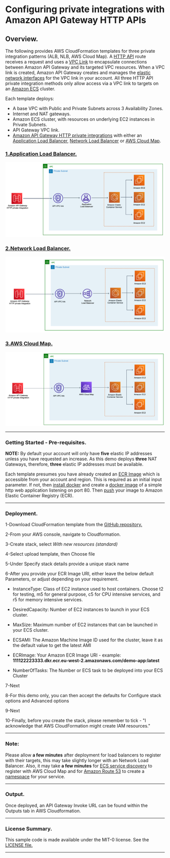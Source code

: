 # Configuring private integrations with Amazon API Gateway HTTP APIs
## Overview.
The following provides AWS CloudFormation templates for three private integration patterns (ALB, NLB, AWS Cloud Map). A [HTTP API](https://docs.aws.amazon.com/apigateway/latest/developerguide/http-api.html) route receives a request and uses a [VPC Link](https://docs.aws.amazon.com/apigateway/latest/developerguide/http-api-vpc-links.html) to encapsulate connections between Amazon API Gateway and its targeted VPC resources. When a VPC link is created, Amazon API Gateway creates and manages the [elastic network interfaces](https://docs.aws.amazon.com/AWSEC2/latest/UserGuide/using-eni.html) for the VPC link in your account. All three HTTP API private integration methods only allow access via a VPC link to targets on an [Amazon ECS](https://aws.amazon.com/ecs) cluster.

Each template deploys:  
- A base VPC with Public and Private Subnets across 3 Availability Zones.  
- Internet and NAT gateways.  
- Amazon ECS cluster, with resources on underlying EC2 instances in Private Subnets.  
- API Gateway VPC link.
- [Amazon API Gateway HTTP private integrations](https://docs.aws.amazon.com/apigateway/latest/developerguide/http-api-develop-integrations-private.html) with either an [Application Load Balancer](https://docs.aws.amazon.com/elasticloadbalancing/latest/application/introduction.html), [Network Load Balancer](https://docs.aws.amazon.com/elasticloadbalancing/latest/network/introduction.html) or [AWS Cloud Map](https://aws.amazon.com/cloud-map/).  

### [1.Application Load Balancer.](https://github.com/aws-samples/aws-apigw-http-api-private--integrations/blob/main/templates/APIGW-HTTP-private-integration-ALB-ecs.yml)
[![alb](images/alb.png)](https://github.com/aws-samples/aws-apigw-http-api-private--integrations/blob/main/templates/APIGW-HTTP-private-integration-ALB-ecs.yml)

### [2.Network Load Balancer.](https://github.com/aws-samples/aws-apigw-http-api-private--integrations/blob/main/templates/APIGW-HTTP-private-integration-NLB-ecs.yml)
[![alb](images/nlb.png)](https://github.com/aws-samples/aws-apigw-http-api-private--integrations/blob/main/templates/APIGW-HTTP-private-integration-NLB-ecs.yml)

### [3.AWS Cloud Map.](https://github.com/aws-samples/aws-apigw-http-api-private--integrations/blob/main/templates/APIGW-HTTP-private-integration-AWS-Cloudmap-ecs.yml)
[![alb](images/cloudmap.png)](https://github.com/aws-samples/aws-apigw-http-api-private--integrations/blob/main/templates/APIGW-HTTP-private-integration-AWS-Cloudmap-ecs.yml)

- - -
### Getting Started - Pre-requisites.
**NOTE:** By default your account will only have **five** elastic IP addresses unless you have requested an increase. As this demo deploys **three** NAT Gateways, therefore, **three** elastic IP addresses must be available.  

Each template presumes you have already created an [ECR Image](https://docs.aws.amazon.com/AmazonECR/latest/userguide/what-is-ecr.html) which is accessible from your account and region. This is required as an initial input parameter. If not, then [install docker](https://docs.aws.amazon.com/AmazonECS/latest/developerguide/docker-basics.html) and create a [docker image](https://docs.aws.amazon.com/AmazonECS/latest/developerguide/docker-basics.html#docker-basics-create-image) of a simple http web application listening on port 80. Then [push](https://docs.aws.amazon.com/AmazonECS/latest/developerguide/docker-basics.html#use-ecr) your image to Amazon Elastic Container Registry (ECR).  

- - -
### Deployment.
1-Download CloudFormation template from the [GitHub repository.](https://github.com/aws-samples/aws-apigw-http-api-private--integrations/tree/main/templates)

2-From your AWS console, navigate to Cloudformation.

3-Create stack, select *With new resources (standard)*

4-Select upload template, then Choose file

5-Under Specify stack details provide a unique stack name

6-After you provide your ECR Image URI, either leave the below default Parameters, or adjust depending on your requirement.

- InstanceType: Class of EC2 instance used to host containers. Choose t2 for testing, m5 for general purpose, c5 for CPU intensive services, and r5 for memory intensive services.

- DesiredCapacity: Number of EC2 instances to launch in your ECS cluster.

- MaxSize: Maximum number of EC2 instances that can be launched in your ECS cluster.

- ECSAMI: The Amazon Machine Image ID used for the cluster, leave it as the default value to get the latest AMI

- ECRImage: Your Amazon ECR Image URI - example: **111122223333.dkr.ecr.eu-west-2.amazonaws.com/demo-app:latest**

- NumberOfTasks: The Number or ECS task to be deployed into your ECS Cluster

7-Next

8-For this demo only, you can then accept the defaults for Configure stack options and Advanced options

9-Next

10-Finally, before you create the stack, please remember to tick - "I acknowledge that AWS CloudFormation might create IAM resources."  

- - -
### Note: 
Please allow **a few minutes** after deployment for load balancers to register with their targets, this may take slightly longer with an Network Load Balancer.
Also, it may take **a few minutes** for [ECS service discovery](https://docs.aws.amazon.com/AmazonECS/latest/developerguide/service-discovery.html) to register with AWS Cloud Map and for [Amazon Route 53](https://aws.amazon.com/route53/) to create a [namespace](https://docs.aws.amazon.com/cloud-map/latest/dg/working-with-namespaces.html) for your service.  

- - -
### Output. 
Once deployed, an API Gateway Invoke URL can be found within the Outputs tab in AWS Cloudformation.  

- - -
### License Summary.
This sample code is made available under the MIT-0 license. See the [LICENSE file.](https://github.com/aws-samples/aws-apigw-http-api-private--integrations/blob/main/LICENSE)  

- - -
